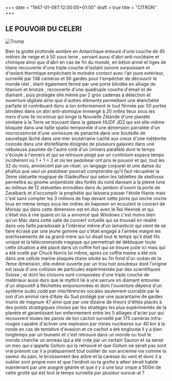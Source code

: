 +++
date = "1947-01-08T:12:00:00+01:00"
draft = true
title = "CITRON"
+++

## LE POUVOIR DU CELERI
![Trump](/content/trump.jpg)

Bien ta grotte profonde sombre en Antarctique entouré d'une couche de 45 mètres de neige et à 50 sous terre , servant aussi d'abri anti-nucléaire et chimique ainsi que d'abri en cas de fin du monde, en béton armé et tiges de titane recouverte d'une triple couche d'isolant sonore surpuissant et d'isolant thermique empêchant le moindre contact avec l'air pure extérieur, surveillé par 138 caméras et 56 gardes pour t'empêcher de découvrir le monde réel , étant également fermé par une porte blindée en alliage de titanium et bronze , recouverte d'une quadruple couche d'émail et de diamant , puis protégée elle même par 2 gros cadenas à détection et ouverture digitale ainsi que d'autres éléments permettant une étanchéité parfaite et contribuant donc à ton enfermement
le tout férmée par 50 portes blindées dans un abri anti-atomique immergé à 20 milles lieux sous les mers d'une île inconnue qui longe la Nouvelle Zélande d'une planète similaire à la Terre se trouvant dans la galaxie HUDF JD2 qui est elle-même bloquée dans une faille spatio-temporelle d'une dimension parralèle d'un microcosmose d'une vomissure de panaché dans une bouteille de sauvetage lâché dans une mer souterraine caché aux creux d'une météorite coincée dans une étoilefilante éloignée de plusieurs galaxies dans une nébuleuse paumée de l'autre coté d'un Univers parallèle dont le temps s'écoule à l'envers et qui se retrouve piegé par un continium espace temps incohérent où 1 + 1 = 3 et où les pedobear ont pris le pouvoir et qui, tout les 32 du mois, annoncent par un rituel, un langage corporel et une danse du phallus que seul un pedobear pourrait comprendre qu'il faut récupérer la 2ème statuette magique de Gladeulfeur qui selon les tablettes de skellosse permettra au gnome unijambiste des forêts du nord dansant à la pleine lune au milieux de 12 statuettes enroulées dans du jambon d'ouvrir la porte de Zaralback et d'accomplir la prophétie qui laissera passer l'étoile filante mais c'est sans compter les 3 millions de hap devant cette porte qui onche onche tous en même temps sous les ordres de hapower en écoutant le concert de Morsay qui dans cette dimension est en duo avec le Roi Heenok et qui c'était mis à rire quand on lui a annoncé que Windows c'est moins bien qu'un Mac dans cette salle de concert virtuelle qui se trouvait en réalité dans une faille paradoxale à l'intérieur même d'un lamasticot qui vient de se faire écrasé par une jeune gomme qui s'était engagé à l'armée malgré les avertissements de sa grand-mère qui lui disait tout le temps qu'il était fils unique et la télécommande magique qui permettrait de débloquer toute cette situation a été placé dans un coffre fort qui se trouve juste ici mais qui a été scellé par Chuck Norris lui même, apres ce coffre meme a été mis dans une cellule marine plaquée titane située au fin fond d'un océan de la 7ème dimension, elle-même ouverte par un trou noir poudreux dont l'origine est issue d'une collision de particules expérimentée par des scientifiques Suisse ; et dont les cloisons sont composées d'une triple couche de matériaux aussi durs que le mythril lié à une serrure en diamant entourée d'un dispositif à fléchettes empoisonnées et dont l'ouverture dépend d'un système audio codé par interférences vocales seulement ouvrable par le son d'un animal rare d'Asie du Sud protégé par une quarantaine de gardes munis de magnum 47 ainsi que par une dizaine de tireurs d'élites placés à des points stratégiques choisis par les stratèges les plus expérimentés de la planète et garantissant ton enfermement entre les 5 alliages d'acier pur qui recouvrent toutes les parois de ton cachot surveillé par 175 caméras infra-rouges capable d'activer une explosion par mines nucléaires sur 40 km à la ronde en cas de tentative d'évasion et ce cachot a été engloutie il y a bien longtemps par un tsunami et c'est retrouvé dans un monde ou tout le monde cherche un anneau qui a été crée par un certain Sauron et sa serait un mec qui s'appelle Gollum qui la retrouvé et que Gollum ne serait pas sont vrai prenom car il a pratiquement tout oublier de son ancienne vie comme la saveur du pain, le bruissement des arbre et la caresse du vent et donc il a oublier sont propre nom et que l'endroit où ta grotte a atteri serait habité maintenant par une araigné géante et que il y a une tour orque a 500m de cette grotte qui est tout le temps surveillé par plusieur ourouk-aï ? 

